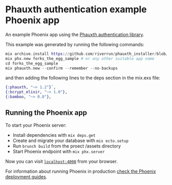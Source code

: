 # Phauxth authentication example Phoenix app

An example Phoenix app using the [Phauxth authentication library](https://github.com/riverrun/phauxth).

This example was generated by running the following commands:

```elixir
mix archive.install https://github.com/riverrun/phauxth_installer/blob/master/archives/phauxth_new.ez
mix phx.new forks_the_egg_sample # or any other suitable app name
cd forks_the_egg_sample
mix phauxth.new --confirm --remember --no-backups
```

and then adding the following lines to the deps section in the mix.exs file:

```elixir
{:phauxth, "~> 1.2"}`,
{:bcrypt_elixir, "~> 1.0"},
{:bamboo, "~> 0.8"},
```

## Running the Phoenix app

To start your Phoenix server:

  * Install dependencies with `mix deps.get`
  * Create and migrate your database with `mix ecto.setup`
  * Run `brunch build` from the proect /assets directory
  * Start Phoenix endpoint with `mix phx.server`

Now you can visit [`localhost:4000`](http://localhost:4000) from your browser.

For information about running Phoenix in production [check the Phoenix deployment guides](http://www.phoenixframework.org/docs/deployment).
